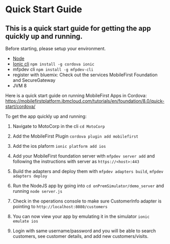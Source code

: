# Quick Start Guide

## This is a quick start guide for getting the app quickly up and running.

Before starting, please setup your environment.

- [Node](https://nodejs.org/en/) 
- [Ionic cli](http://ionicframework.com/getting-started/) `npm install -g cordova ionic`
- mfpdev cli `npm install -g mfpdev-cli`
- register with bluemix: Check out the services MobileFirst Foundation and SecureGateway
- JVM 8

Here is a quick start guide on running MobileFirst Apps in Cordova:
https://mobilefirstplatform.ibmcloud.com/tutorials/en/foundation/8.0/quick-start/cordova/

To get the app quickly up and running:

1. Navigate to MotoCorp in the cli `cd MotoCorp`

2. Add the MobileFirst Plugin `cordova plugin add mobilefirst`

3. Add the ios plaform `ionic platform add ios`

4. Add your MobileFirst foundation server with `mfpdev server add` and following the instructions with server as `https://<host>:443`

5. Build the adapters and deploy them with `mfpdev adapters build`, `mfpdev adapters deploy`

6. Run the NodeJS app by going into `cd onPremSimulator/demo_server` and running `node server.js`

7. Check in the operations console to make sure CustomerInfo adapter is pointing to `http://localhost:8080/customers`

8. You can now view your app by emulating it in the simulator `ionic emulate ios`

9. Login with same username/password and you will be able to search customers, see customer details, and add new customers/visits.